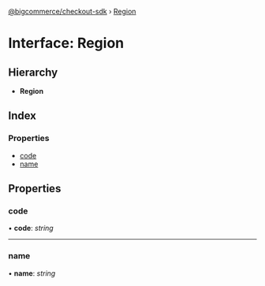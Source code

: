 [@bigcommerce/checkout-sdk](../README.md) › [Region](region.md)

# Interface: Region

## Hierarchy

* **Region**

## Index

### Properties

* [code](region.md#code)
* [name](region.md#name)

## Properties

###  code

• **code**: *string*

___

###  name

• **name**: *string*
